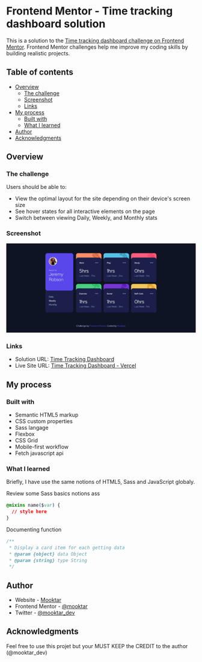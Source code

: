 # Frontend Mentor - Time tracking dashboard solution

This is a solution to the [Time tracking dashboard challenge on Frontend Mentor](https://www.frontendmentor.io/challenges/time-tracking-dashboard-UIQ7167Jw). Frontend Mentor challenges help me improve my coding skills by building realistic projects. 

## Table of contents

- [Overview](#overview)
  - [The challenge](#the-challenge)
  - [Screenshot](#screenshot)
  - [Links](#links)
- [My process](#my-process)
  - [Built with](#built-with)
  - [What I learned](#what-i-learned)
- [Author](#author)
- [Acknowledgments](#acknowledgments)



## Overview

### The challenge

Users should be able to:

- View the optimal layout for the site depending on their device's screen size
- See hover states for all interactive elements on the page
- Switch between viewing Daily, Weekly, and Monthly stats

### Screenshot

![](./screenshot.png)

### Links

- Solution URL: [Time Tracking Dashboard](https://github.com/hoytima/time-traching.git)
- Live Site URL: [Time Tracking Dashboard - Vercel](https://time-tracking-dashboard-delta.vercel.app/)



## My process

### Built with

- Semantic HTML5 markup
- CSS custom properties
- Sass langage
- Flexbox
- CSS Grid
- Mobile-first workflow
- Fetch javascript api

### What I learned

Briefly, I have use the same notions of HTML5, Sass and JavaScript globaly.

Review some Sass basics notions ass

```css
@mixins name($var) {
  // style here
}
```

Documenting function

```js
/**
 * Display a card item for each getting data
 * @param {object} data Object
 * @param {string} type String
 */
```



## Author

- Website - [Mooktar](https://www.mooktar.github.io)
- Frontend Mentor - [@mooktar](https://www.frontendmentor.io/profile/yourusername)
- Twitter - [@mooktar_dev](https://www.twitter.com/mooktar)



## Acknowledgments

Feel free to use this projet but your MUST KEEP the CREDIT to the author (@mooktar_dev)
